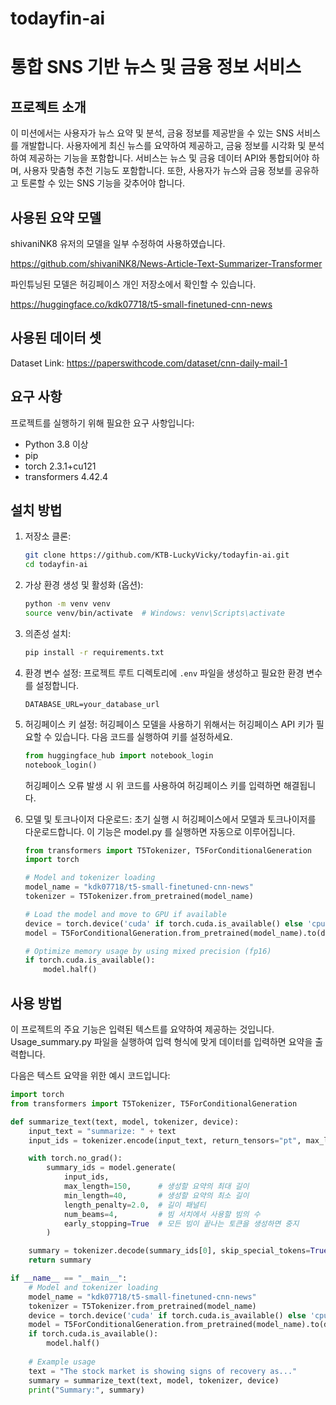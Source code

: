 # todayfin-ai

# 통합 SNS 기반 뉴스 및 금융 정보 서비스

## 프로젝트 소개
이 미션에서는 사용자가 뉴스 요약 및 분석, 금융 정보를 제공받을 수 있는 SNS 서비스를 개발합니다. 사용자에게 최신 뉴스를 요약하여 제공하고, 금융 정보를 시각화 및 분석하여 제공하는 기능을 포함합니다. 서비스는 뉴스 및 금융 데이터 API와 통합되어야 하며, 사용자 맞춤형 추천 기능도 포함합니다. 또한, 사용자가 뉴스와 금융 정보를 공유하고 토론할 수 있는 SNS 기능을 갖추어야 합니다.

## 사용된 요약 모델
shivaniNK8 유저의 모델을 일부 수정하여 사용하였습니다.

https://github.com/shivaniNK8/News-Article-Text-Summarizer-Transformer

파인튜닝된 모델은 허깅페이스 개인 저장소에서 확인할 수 있습니다.

https://huggingface.co/kdk07718/t5-small-finetuned-cnn-news

## 사용된 데이터 셋
Dataset Link: https://paperswithcode.com/dataset/cnn-daily-mail-1

## 요구 사항
프로젝트를 실행하기 위해 필요한 요구 사항입니다:
- Python 3.8 이상
- pip
- torch 2.3.1+cu121
- transformers 4.42.4

## 설치 방법

1. 저장소 클론:
    ```sh
    git clone https://github.com/KTB-LuckyVicky/todayfin-ai.git
    cd todayfin-ai
    ```

2. 가상 환경 생성 및 활성화 (옵션):
    ```sh
    python -m venv venv
    source venv/bin/activate  # Windows: venv\Scripts\activate
    ```

3. 의존성 설치:
    ```sh
    pip install -r requirements.txt
    ```

4. 환경 변수 설정:
    프로젝트 루트 디렉토리에 `.env` 파일을 생성하고 필요한 환경 변수를 설정합니다.
    ```env
    DATABASE_URL=your_database_url
    ```

5. 허깅페이스 키 설정:
    허깅페이스 모델을 사용하기 위해서는 허깅페이스 API 키가 필요할 수 있습니다. 
    다음 코드를 실행하여 키를 설정하세요.
    ```python
    from huggingface_hub import notebook_login
    notebook_login()
    ```
    허깅페이스 오류 발생 시 위 코드를 사용하여 허깅페이스 키를 입력하면 해결됩니다.

6. 모델 및 토크나이저 다운로드:
    초기 실행 시 허깅페이스에서 모델과 토크나이저를 다운로드합니다.
    이 기능은 model.py 를 실행하면 자동으로 이루어집니다.
    ```python
    from transformers import T5Tokenizer, T5ForConditionalGeneration
    import torch

    # Model and tokenizer loading
    model_name = "kdk07718/t5-small-finetuned-cnn-news"
    tokenizer = T5Tokenizer.from_pretrained(model_name)

    # Load the model and move to GPU if available
    device = torch.device('cuda' if torch.cuda.is_available() else 'cpu')
    model = T5ForConditionalGeneration.from_pretrained(model_name).to(device)

    # Optimize memory usage by using mixed precision (fp16)
    if torch.cuda.is_available():
        model.half()
    ```

## 사용 방법
이 프로젝트의 주요 기능은 입력된 텍스트를 요약하여 제공하는 것입니다.
Usage_summary.py 파일을 실행하여 입력 형식에 맞게 데이터를 입력하면 요약을 출력합니다.


다음은 텍스트 요약을 위한 예시 코드입니다:

```python
import torch
from transformers import T5Tokenizer, T5ForConditionalGeneration

def summarize_text(text, model, tokenizer, device):
    input_text = "summarize: " + text
    input_ids = tokenizer.encode(input_text, return_tensors="pt", max_length=512, truncation=True).to(device)

    with torch.no_grad():
        summary_ids = model.generate(
            input_ids,
            max_length=150,      # 생성할 요약의 최대 길이
            min_length=40,       # 생성할 요약의 최소 길이
            length_penalty=2.0,  # 길이 패널티
            num_beams=4,         # 빔 서치에서 사용할 빔의 수
            early_stopping=True  # 모든 빔이 끝나는 토큰을 생성하면 중지
        )

    summary = tokenizer.decode(summary_ids[0], skip_special_tokens=True)
    return summary

if __name__ == "__main__":
    # Model and tokenizer loading
    model_name = "kdk07718/t5-small-finetuned-cnn-news"
    tokenizer = T5Tokenizer.from_pretrained(model_name)
    device = torch.device('cuda' if torch.cuda.is_available() else 'cpu')
    model = T5ForConditionalGeneration.from_pretrained(model_name).to(device)
    if torch.cuda.is_available():
        model.half()
    
    # Example usage
    text = "The stock market is showing signs of recovery as..."
    summary = summarize_text(text, model, tokenizer, device)
    print("Summary:", summary)
